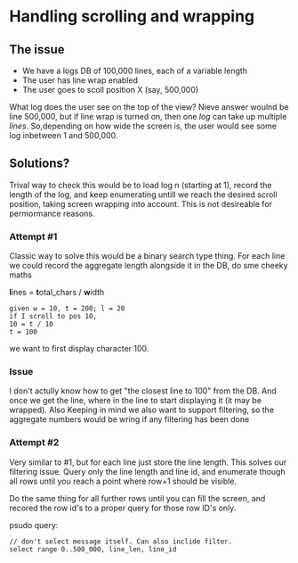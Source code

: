 # Handling scrolling and wrapping

## The issue

 - We have a logs DB of 100,000 lines, each of a variable length
 - The user has line wrap enabled
 - The user goes to scoll position X (say, 500,000)

What log does the user see on the top of the view? Nieve answer woulnd be line 500,000, but if line wrap is turned on, then one *log* can take up multiple *lines*. So,depending on how wide the screen is, the user would see some log inbetween 1 and 500,000. 

## Solutions?

Trival way to check this would be to load log n (starting at 1), record the length of the log, and keep enumerating untill we reach the desired scroll position, taking screen wrapping into account. This is not desireable for permormance reasons.

### Attempt #1

Classic way to solve this would be a binary search type thing. For each line we could record the aggregate length alongside it in the DB, do sme cheeky maths

**l**ines = **t**otal_chars / **w**idth

    given w = 10, t = 200; l = 20
    if I scroll to pos 10,
    10 = t / 10
    t = 100

we want to first display character 100.

### Issue

I don't actully know how to get "the closest line to 100" from the DB. And once we get the line, where in the line to start displaying it (it may be wrapped). Also Keeping in mind we also want to support filtering, so the aggregate numbers would be wring if any filtering has been done

### Attempt #2

Very similar to #1, but for each line just store the line length. This solves our filtering issue. Query only the line length and line id, and enumerate though all rows until you reach a point where row+1 should be visible. 

Do the same thing for all further rows until you can fill the screen, and recored the row id's to a proper query for those row ID's only.

psudo query:

    // don't select message itself. Can also inclide filter.
    select range 0..500_000, line_len, line_id